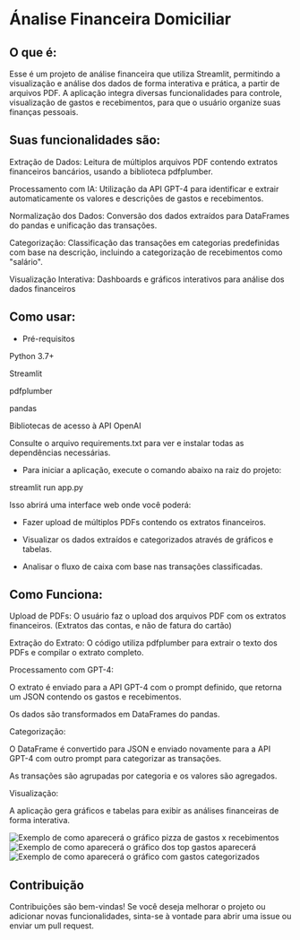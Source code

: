 # Ánalise Financeira Domiciliar

## O que é:

Esse é um projeto de análise financeira que utiliza Streamlit, permitindo a visualização e análise dos dados de forma interativa e prática, a partir de arquivos PDF. A aplicação integra diversas funcionalidades para controle, visualização de gastos e recebimentos, para que o usuário organize suas finanças pessoais. 

## Suas funcionalidades são:

Extração de Dados: Leitura de múltiplos arquivos PDF contendo extratos financeiros bancários, usando a biblioteca pdfplumber.

Processamento com IA: Utilização da API GPT-4 para identificar e extrair automaticamente os valores e descrições de gastos e recebimentos.

Normalização dos Dados: Conversão dos dados extraídos para DataFrames do pandas e unificação das transações.

Categorização: Classificação das transações em categorias predefinidas com base na descrição, incluindo a categorização de recebimentos como "salário".

Visualização Interativa: Dashboards e gráficos interativos para análise dos dados financeiros

## Como usar:

* Pré-requisitos

Python 3.7+

Streamlit

pdfplumber

pandas

Bibliotecas de acesso à API OpenAI

Consulte o arquivo requirements.txt para ver e instalar todas as dependências necessárias.

* Para iniciar a aplicação, execute o comando abaixo na raiz do projeto:

streamlit run app.py

Isso abrirá uma interface web onde você poderá:

- Fazer upload de múltiplos PDFs contendo os extratos financeiros.

- Visualizar os dados extraídos e categorizados através de gráficos e tabelas.

- Analisar o fluxo de caixa com base nas transações classificadas.

## Como Funciona:

Upload de PDFs: O usuário faz o upload dos arquivos PDF com os extratos financeiros. (Extratos das contas, e não de fatura do cartão)

Extração do Extrato: O código utiliza pdfplumber para extrair o texto dos PDFs e compilar o extrato completo.

Processamento com GPT-4:

O extrato é enviado para a API GPT-4 com o prompt definido, que retorna um JSON contendo os gastos e recebimentos.

Os dados são transformados em DataFrames do pandas.

Categorização:

O DataFrame é convertido para JSON e enviado novamente para a API GPT-4 com outro prompt para categorizar as transações.

As transações são agrupadas por categoria e os valores são agregados.

Visualização:

A aplicação gera gráficos e tabelas para exibir as análises financeiras de forma interativa.

![Exemplo de como aparecerá o gráfico pizza de gastos x recebimentos](Documents/gastosxreceb.png)
![Exemplo de como aparecerá o gráfico dos top gastos aparecerá](Documents/topgastos.png)
![Exemplo de como aparecerá o gráfico com gastos categorizados](Documents/categoria.png)

## Contribuição
Contribuições são bem-vindas! Se você deseja melhorar o projeto ou adicionar novas funcionalidades, sinta-se à vontade para abrir uma issue ou enviar um pull request.